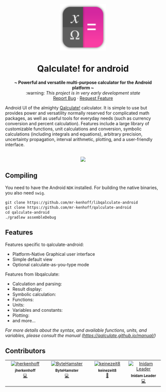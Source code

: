 
<p align="center"><a href="https://github.com/jherkenhoff/qalculate-android"><img src="graphics/logo_shadow.svg" width="150"></a></p> 
<h1 align="center">
  Qalculate! for android
</h1>
<!-- description -->
<p align="center">
  <strong>~ Powerful and versatile multi-purpose calculator for the Android platform ~</strong>
  <br/>
  :warning: <i>This project is in very early development state</i>
    <br />
    <a href="https://github.com/mr-kenhoff/qalculate-android/issues/new">Report Bug</a>
    ·
    <a href="https://github.com/mr-kenhoff/qalculate-android/issues/new">Request Feature</a>
</p>
Android UI of the almighty <a href="https://qalculate.github.io">Qalculate!</a> calculator. It is simple to use but provides power and versatility normally reserved for complicated math packages, as well as useful tools for everyday needs (such as currency conversion and percent calculation). Features include a large library of customizable functions, unit calculations and conversion, symbolic calculations (including integrals and equations), arbitrary precision, uncertainty propagation, interval arithmetic, plotting, and a user-friendly interface.

<br/>
<br/>
<p align="center">
  <a href="readme/screenshot.png">
    <img src="readme/screenshot.png" width="250">
  </a>
</p>

## Compiling
You need to have the Android `NDK` installed. For building the native binaries, you also need `swig`.

```
git clone https://github.com/mr-kenhoff/libqalculate-android
git clone https://github.com/mr-kenhoff/qalculate-android
cd qalculate-android
./gradlew assembleDebug
```

## Features
Features specific to qalculate-android:

* Platform-Native Graphical user interface
* Simple default view
* Optional calculate-as-you-type mode

Features from libqalculate:

* Calculation and parsing:
* Result display:
* Symbolic calculation:
* Functions:
* Units:
* Variables and constants:
* Plotting:
* and more...

_For more details about the syntax, and available functions, units, and variables, please consult the manual (https://qalculate.github.io/manual/)_

## Contributors

<!-- ALL-CONTRIBUTORS-LIST:START - Do not remove or modify this section -->
<!-- prettier-ignore-start -->
<!-- markdownlint-disable -->
<table>
  <tbody>
    <tr>
      <td align="center" valign="top" width="14.28%"><a href="https://github.com/jherkenhoff"><img src="https://avatars.githubusercontent.com/u/22686781?v=4?s=100" width="100px;" alt="jherkenhoff"/><br /><sub><b>jherkenhoff</b></sub></a><br /><a href="#code-jherkenhoff" title="Code">💻</a></td>
      <td align="center" valign="top" width="14.28%"><a href="https://www.bytehamster.com"><img src="https://avatars.githubusercontent.com/u/5811634?v=4?s=100" width="100px;" alt="ByteHamster"/><br /><sub><b>ByteHamster</b></sub></a><br /><a href="#code-ByteHamster" title="Code">💻</a></td>
      <td align="center" valign="top" width="14.28%"><a href="https://github.com/keinezeit8"><img src="https://avatars.githubusercontent.com/u/59264615?v=4?s=100" width="100px;" alt="keinezeit8"/><br /><sub><b>keinezeit8</b></sub></a><br /><a href="#doc-keinezeit8" title="Documentation">📖</a></td>
      <td align="center" valign="top" width="14.28%"><a href="https://play.google.com/store/apps/details?id=com.inidamleader.ovtracker"><img src="https://avatars.githubusercontent.com/u/24585476?v=4?s=100" width="100px;" alt="Inidam Leader"/><br /><sub><b>Inidam Leader</b></sub></a><br /><a href="#code-inidamleader" title="Code">💻</a></td>
    </tr>
  </tbody>
</table>

<!-- markdownlint-restore -->
<!-- prettier-ignore-end -->

<!-- ALL-CONTRIBUTORS-LIST:END -->

